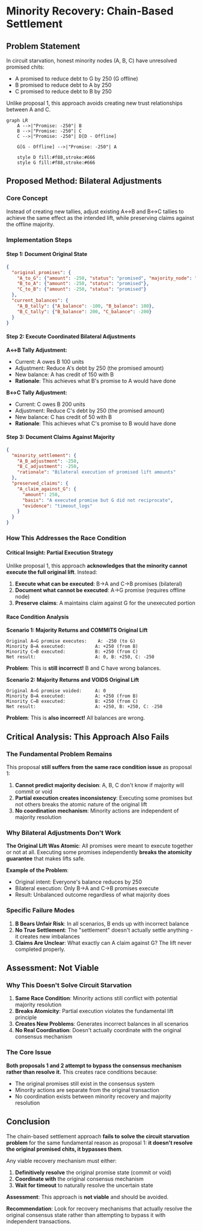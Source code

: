 # Minority Recovery: Chain-Based Settlement

## Problem Statement

In circuit starvation, honest minority nodes (A, B, C) have unresolved promised chits:
- A promised to reduce debt to G by 250 (G offline)
- B promised to reduce debt to A by 250
- C promised to reduce debt to B by 250

Unlike proposal 1, this approach avoids creating new trust relationships between A and C.

```mermaid
graph LR
    A -->|"Promise: -250"| B
    B -->|"Promise: -250"| C
    C -->|"Promise: -250"| D[D - Offline]
    
    G[G - Offline] -->|"Promise: -250"| A
    
    style D fill:#f88,stroke:#666
    style G fill:#f88,stroke:#666
```

## Proposed Method: Bilateral Adjustments

### Core Concept
Instead of creating new tallies, adjust existing A↔B and B↔C tallies to achieve the same effect as the intended lift, while preserving claims against the offline majority.

### Implementation Steps

#### Step 1: Document Original State
```json
{
  "original_promises": {
    "A_to_G": {"amount": -250, "status": "promised", "majority_node": "G"},
    "B_to_A": {"amount": -250, "status": "promised"},
    "C_to_B": {"amount": -250, "status": "promised"}
  },
  "current_balances": {
    "A_B_tally": {"A_balance": -100, "B_balance": 100},
    "B_C_tally": {"B_balance": 200, "C_balance": -200}
  }
}
```

#### Step 2: Execute Coordinated Bilateral Adjustments

**A↔B Tally Adjustment:**
- Current: A owes B 100 units
- Adjustment: Reduce A's debt by 250 (the promised amount)
- New balance: A has credit of 150 with B
- **Rationale**: This achieves what B's promise to A would have done

**B↔C Tally Adjustment:**
- Current: C owes B 200 units  
- Adjustment: Reduce C's debt by 250 (the promised amount)
- New balance: C has credit of 50 with B
- **Rationale**: This achieves what C's promise to B would have done

#### Step 3: Document Claims Against Majority
```json
{
  "minority_settlement": {
    "A_B_adjustment": -250,
    "B_C_adjustment": -250,
    "rationale": "Bilateral execution of promised lift amounts"
  },
  "preserved_claims": {
    "A_claim_against_G": {
      "amount": 250,
      "basis": "A executed promise but G did not reciprocate",
      "evidence": "timeout_logs"
    }
  }
}
```

### How This Addresses the Race Condition

#### Critical Insight: Partial Execution Strategy
Unlike proposal 1, this approach **acknowledges that the minority cannot execute the full original lift**. Instead:

1. **Execute what can be executed**: B→A and C→B promises (bilateral)
2. **Document what cannot be executed**: A→G promise (requires offline node)
3. **Preserve claims**: A maintains claim against G for the unexecuted portion

#### Race Condition Analysis

**Scenario 1: Majority Returns and COMMITS Original Lift**
```
Original A→G promise executes:    A: -250 (to G)
Minority B→A executed:           A: +250 (from B)
Minority C→B executed:           B: +250 (from C)
Net result:                      A: 0, B: +250, C: -250
```

**Problem**: This is **still incorrect!** B and C have wrong balances.

**Scenario 2: Majority Returns and VOIDS Original Lift**  
```
Original A→G promise voided:     A: 0
Minority B→A executed:           A: +250 (from B)  
Minority C→B executed:           B: +250 (from C)
Net result:                      A: +250, B: +250, C: -250
```

**Problem**: This is **also incorrect!** All balances are wrong.

## Critical Analysis: This Approach Also Fails

### The Fundamental Problem Remains

This proposal **still suffers from the same race condition issue** as proposal 1:

1. **Cannot predict majority decision**: A, B, C don't know if majority will commit or void
2. **Partial execution creates inconsistency**: Executing some promises but not others breaks the atomic nature of the original lift
3. **No coordination mechanism**: Minority actions are independent of majority resolution

### Why Bilateral Adjustments Don't Work

**The Original Lift Was Atomic**: All promises were meant to execute together or not at all. Executing some promises independently **breaks the atomicity guarantee** that makes lifts safe.

**Example of the Problem**:
- Original intent: Everyone's balance reduces by 250
- Bilateral execution: Only B→A and C→B promises execute
- Result: Unbalanced outcome regardless of what majority does

### Specific Failure Modes

1. **B Bears Unfair Risk**: In all scenarios, B ends up with incorrect balance
2. **No True Settlement**: The "settlement" doesn't actually settle anything - it creates new imbalances
3. **Claims Are Unclear**: What exactly can A claim against G? The lift never completed properly.

## Assessment: Not Viable

### Why This Doesn't Solve Circuit Starvation

1. **Same Race Condition**: Minority actions still conflict with potential majority resolution
2. **Breaks Atomicity**: Partial execution violates the fundamental lift principle
3. **Creates New Problems**: Generates incorrect balances in all scenarios
4. **No Real Coordination**: Doesn't actually coordinate with the original consensus mechanism

### The Core Issue

**Both proposals 1 and 2 attempt to bypass the consensus mechanism rather than resolve it.** This creates race conditions because:
- The original promises still exist in the consensus system
- Minority actions are separate from the original transaction
- No coordination exists between minority recovery and majority resolution

## Conclusion

The chain-based settlement approach **fails to solve the circuit starvation problem** for the same fundamental reason as proposal 1: **it doesn't resolve the original promised chits, it bypasses them**.

Any viable recovery mechanism must either:
1. **Definitively resolve** the original promise state (commit or void)
2. **Coordinate with** the original consensus mechanism
3. **Wait for timeout** to naturally resolve the uncertain state

**Assessment**: This approach is **not viable** and should be avoided.

**Recommendation**: Look for recovery mechanisms that actually resolve the original consensus state rather than attempting to bypass it with independent transactions. 